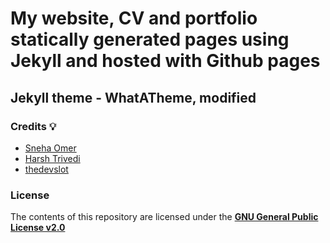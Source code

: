 # My website, CV and portfolio statically generated pages using Jekyll and hosted with Github pages
## Jekyll theme - WhatATheme, modified

### Credits :bulb:
* [Sneha Omer](http://sassyecoder.github.io/)
* [Harsh Trivedi](http://harsh98trivedi.github.io/)
* [thedevslot](https://github.com/thedevslot/WhatATheme)

### License
The contents of this repository are licensed under the [**GNU General Public License v2.0**](https://github.com/thedevslot/WhatATheme/blob/master/LICENSE)
